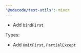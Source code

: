 ```yaml
---
'@udecode/test-utils': minor
---
```


- Add `bindFirst`

Types:

- Add `OmitFirst`, `PartialExcept`
